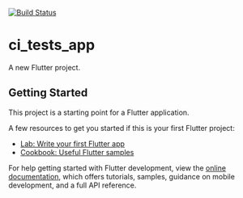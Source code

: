 <a href="https://github.com/LucasErthal/ci_tests_app/actions"><img src="https://github.com/LucasErthal/ci_tests_app/workflows/tests/badge.svg" alt="Build Status"></a>

# ci_tests_app

A new Flutter project.

## Getting Started

This project is a starting point for a Flutter application.

A few resources to get you started if this is your first Flutter project:

- [Lab: Write your first Flutter app](https://docs.flutter.dev/get-started/codelab)
- [Cookbook: Useful Flutter samples](https://docs.flutter.dev/cookbook)

For help getting started with Flutter development, view the
[online documentation](https://docs.flutter.dev/), which offers tutorials,
samples, guidance on mobile development, and a full API reference.
